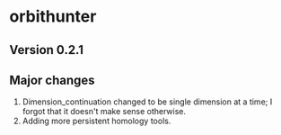# orbithunter
Version 0.2.1
-------------

Major changes
-------------
1. Dimension_continuation changed to be single dimension at a time; I forgot that it doesn't make sense otherwise.
2. Adding more persistent homology tools.